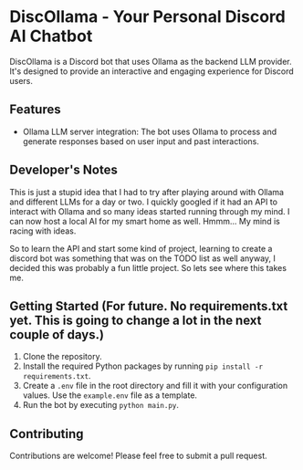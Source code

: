 # DiscOllama - Your Personal Discord AI Chatbot

DiscOllama is a Discord bot that uses Ollama as the backend LLM provider. It's designed to provide an interactive and engaging experience for Discord users.

## Features

- Ollama LLM server integration: The bot uses Ollama to process and generate responses based on user input and past interactions.

## Developer's Notes

This is just a stupid idea that I had to try after playing around with Ollama and different LLMs for a day or two. I quickly googled if it had an API to interact with Ollama and so many ideas started running through my mind. I can now host a local AI for my smart home as well. Hmmm... My mind is racing with ideas.

So to learn the API and start some kind of project, learning to create a discord bot was something that was on the TODO list as well anyway, I decided this was probably a fun little project. So lets see where this takes me.

## Getting Started (For future. No requirements.txt yet. This is going to change a lot in the next couple of days.)

1. Clone the repository.
2. Install the required Python packages by running `pip install -r requirements.txt`.
3. Create a `.env` file in the root directory and fill it with your configuration values. Use the `example.env` file as a template.
4. Run the bot by executing `python main.py`.


## Contributing

Contributions are welcome! Please feel free to submit a pull request.